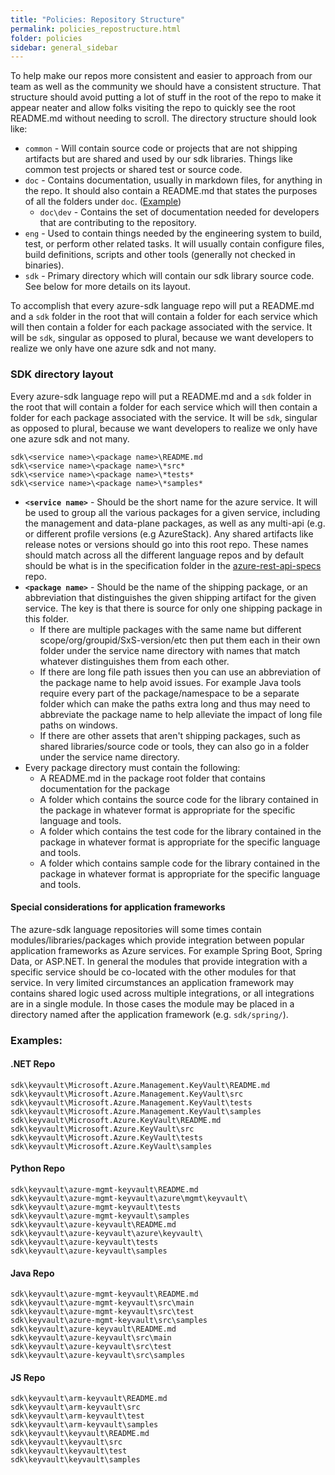 ```yaml
---
title: "Policies: Repository Structure"
permalink: policies_repostructure.html
folder: policies
sidebar: general_sidebar
---
```


To help make our repos more consistent and easier to approach from our team as well as the community we should have a consistent structure. That structure should avoid putting a lot of stuff in the root of the repo to make it appear neater and allow folks visiting the repo to quickly see the root README.md without needing to scroll. The directory structure should look like:

- `common` - Will contain source code or projects that are not shipping artifacts but are shared and used by our sdk libraries. Things like common test projects or shared test or source code.
- `doc` - Contains documentation, usually in markdown files, for anything in the repo. It should also contain a README.md that states the purposes of all the folders under `doc`.  ([Example](https://github.com/Azure/azure-sdk-for-python/blob/master/doc/README.md))
  - `doc\dev` - Contains the set of documentation needed for developers that are contributing to the repository.
- `eng` - Used to contain things needed by the engineering system to build, test, or perform other related tasks. It will usually contain configure files, build definitions, scripts and other tools (generally not checked in binaries).
- `sdk` - Primary directory which will contain our sdk library source code. See below for more details on its layout.


 To accomplish that every azure-sdk language repo will put a README.md and a `sdk` folder in the root that will contain a folder for each service which will then contain a folder for each package associated with the service. It will be `sdk`, singular as opposed to plural, because we want developers to realize we only have one azure sdk and not many.

### SDK directory layout

Every azure-sdk language repo will put a README.md and a `sdk` folder in the root that will contain a folder for each service which will then contain a folder for each package associated with the service. It will be `sdk`, singular as opposed to plural, because we want developers to realize we only have one azure sdk and not many.

```
sdk\<service name>\<package name>\README.md
sdk\<service name>\<package name>\*src*
sdk\<service name>\<package name>\*tests*
sdk\<service name>\<package name>\*samples*
```

- **`<service name>`** - Should be the short name for the azure service. It will be used to group all the various packages for a given service, including the management and data-plane packages, as well as any multi-api (e.g. or different profile versions (e.g AzureStack). Any shared artifacts like release notes or versions should go into this root repo. These names should match across all the different language repos and by default should be what is in the specification folder in the [azure-rest-api-specs](https://github.com/azure/azure-rest-api-specs) repo.
- **`<package name>`** - Should be the name of the shipping package, or an abbreviation that distinguishes the given shipping artifact for the given service. The key is that there is source for only one shipping package in this folder.
    - If there are multiple packages with the same name but different scope/org/groupid/SxS-version/etc then put them each in their own folder under the service name directory with names that match whatever distinguishes them from each other.
    - If there are long file path issues then you can use an abbreviation of the package name to help avoid issues. For example Java tools require every part of the package/namespace to be a separate folder which can make the paths extra long and thus may need to abbreviate the package name to help alleviate the impact of long file paths on windows.
    - If there are other assets that aren't shipping packages, such as shared libraries/source code or tools, they can also go in a folder under the service name directory.
- Every package directory must contain the following:
    - A README.md in the package root folder that contains documentation for the package
    - A folder which contains the source code for the library contained in the package in whatever format is appropriate for the specific language and tools.
    - A folder which contains the test code for the library contained in the package in whatever format is appropriate for the specific language and tools.
    - A folder which contains sample code for the library contained in the package in whatever format is appropriate for the specific language and tools.

#### Special considerations for application frameworks

The azure-sdk language repositories will some times contain modules/libraries/packages which provide integration between popular application frameworks as Azure services. For example Spring Boot, Spring Data, or ASP.NET. In general the modules that provide integration with a specific service should be co-located with the other modules for that service. In very limited circumstances an application framework may contains shared logic used across multiple integrations, or all integrations are in a single module. In those cases the module may be placed in a directory named after the application framework (e.g. ```sdk/spring/```).

### Examples:

#### .NET Repo
```
sdk\keyvault\Microsoft.Azure.Management.KeyVault\README.md
sdk\keyvault\Microsoft.Azure.Management.KeyVault\src
sdk\keyvault\Microsoft.Azure.Management.KeyVault\tests
sdk\keyvault\Microsoft.Azure.Management.KeyVault\samples
sdk\keyvault\Microsoft.Azure.KeyVault\README.md
sdk\keyvault\Microsoft.Azure.KeyVault\src
sdk\keyvault\Microsoft.Azure.KeyVault\tests
sdk\keyvault\Microsoft.Azure.KeyVault\samples
```

#### Python Repo
```
sdk\keyvault\azure-mgmt-keyvault\README.md
sdk\keyvault\azure-mgmt-keyvault\azure\mgmt\keyvault\
sdk\keyvault\azure-mgmt-keyvault\tests
sdk\keyvault\azure-mgmt-keyvault\samples
sdk\keyvault\azure-keyvault\README.md
sdk\keyvault\azure-keyvault\azure\keyvault\
sdk\keyvault\azure-keyvault\tests
sdk\keyvault\azure-keyvault\samples
```

#### Java Repo
```
sdk\keyvault\azure-mgmt-keyvault\README.md
sdk\keyvault\azure-mgmt-keyvault\src\main
sdk\keyvault\azure-mgmt-keyvault\src\test
sdk\keyvault\azure-mgmt-keyvault\src\samples
sdk\keyvault\azure-keyvault\README.md
sdk\keyvault\azure-keyvault\src\main
sdk\keyvault\azure-keyvault\src\test
sdk\keyvault\azure-keyvault\src\samples
```

#### JS Repo
```
sdk\keyvault\arm-keyvault\README.md
sdk\keyvault\arm-keyvault\src
sdk\keyvault\arm-keyvault\test
sdk\keyvault\arm-keyvault\samples
sdk\keyvault\keyvault\README.md
sdk\keyvault\keyvault\src
sdk\keyvault\keyvault\test
sdk\keyvault\keyvault\samples
```